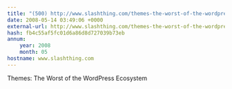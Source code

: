```yaml
---
title: "(500) http://www.slashthing.com/themes-the-worst-of-the-wordpress-ecosystem/"
date: 2008-05-14 03:49:06 +0000
external-url: http://www.slashthing.com/themes-the-worst-of-the-wordpress-ecosystem/
hash: fb4c55af5fc01d6a86d8d727039b73eb
annum:
    year: 2008
    month: 05
hostname: www.slashthing.com
---
```


Themes: The Worst of the WordPress Ecosystem 
